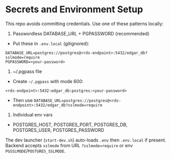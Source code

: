 # Secrets and Environment Setup

This repo avoids committing credentials. Use one of these patterns locally:

1) Passwordless DATABASE_URL + PGPASSWORD (recommended)

- Put these in `.env.local` (gitignored):

```env
DATABASE_URL=postgres://postgres@<rds-endpoint>:5432/edgar_db?sslmode=require
PGPASSWORD=<your-password>
```

1) ~/.pgpass file

- Create `~/.pgpass` with mode 600:

```text
<rds-endpoint>:5432:edgar_db:postgres:<your-password>
```

- Then use `DATABASE_URL=postgres://postgres@<rds-endpoint>:5432/edgar_db?sslmode=require`

1) Individual env vars

- POSTGRES_HOST, POSTGRES_PORT, POSTGRES_DB, POSTGRES_USER, POSTGRES_PASSWORD

The dev launcher (`start-dev.sh`) auto-loads `.env` then `.env.local` if present.
Backend accepts `sslmode` from URL `?sslmode=require` or env `PGSSLMODE`/`POSTGRES_SSLMODE`.
